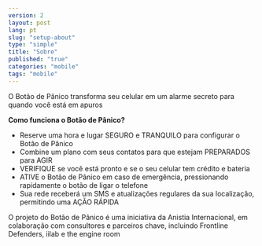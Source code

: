 ```yaml
---
version: 2
layout: post
lang: pt
slug: "setup-about"
type: "simple"
title: "Sobre"
published: "true"
categories: "mobile"
tags: "mobile"
---
```


O Botão de Pânico transforma seu celular em um alarme secreto para quando você está em apuros

**Como funciona o Botão de Pânico?**

  * Reserve uma hora e lugar SEGURO e TRANQUILO para configurar o Botão de Pânico 
  * Combine um plano com seus contatos para que estejam PREPARADOS para AGIR
  * VERIFIQUE se você está pronto e se o seu celular tem crédito e bateria
  * ATIVE o Botão de Pânico em caso de emergência, pressionando rapidamente o botão de ligar o telefone
  * Sua rede receberá um SMS e atualizações regulares da sua localização, permitindo uma AÇÃO RÁPIDA

O projeto do Botão de Pânico é uma iniciativa da Anistia Internacional, em colaboração com consultores e parceiros chave, incluindo Frontline Defenders, iilab e the engine room
